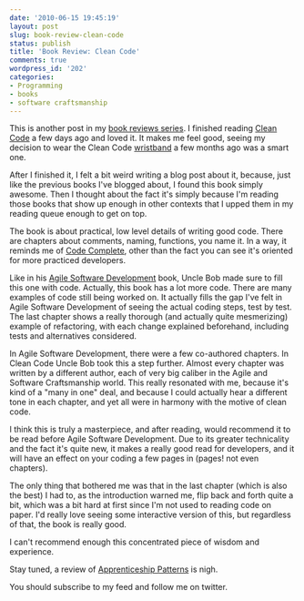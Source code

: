 ```yaml
---
date: '2010-06-15 19:45:19'
layout: post
slug: book-review-clean-code
status: publish
title: 'Book Review: Clean Code'
comments: true
wordpress_id: '202'
categories:
- Programming
- books
- software craftsmanship
---
```


This is another post in my [book reviews series](/tag/books/). I finished reading [Clean Code](http://www.amazon.com/gp/product/0132350882?ie=UTF8&tag=thcodu02-20&linkCode=as2&camp=1789&creative=9325&creativeASIN=0132350882)<img src="http://www.assoc-amazon.com/e/ir?t=thcodu02-20&l=as2&o=1&a=0132350882" style="width: 0; height: 0; display: none; border: none !important;"> a few days ago and loved it. It makes me feel good, seeing my decision to wear the Clean Code [wristband](http://bit.ly/aPug4e) a few months ago was a smart one.

After I finished it, I felt a bit weird writing a blog post about it, because, just like the previous books I've blogged about, I found this book simply awesome. Then I thought about the fact it's simply because I'm reading those books that show up enough in other contexts that I upped them in my reading queue enough to get on top.

The book is about practical, low level details of writing good code. There are chapters about comments, naming, functions, you name it. In a way, it reminds me of [Code Complete](http://www.amazon.com/gp/product/0735619670?ie=UTF8&tag=thcodu02-20&linkCode=as2&camp=1789&creative=9325&creativeASIN=0735619670)<img src="http://www.assoc-amazon.com/e/ir?t=thcodu02-20&l=as2&o=1&a=0735619670" style="width: 0; height: 0; display: none; border: none !important;">, other than the fact you can see it's oriented for more practiced developers.

Like in his [Agile Software Development](http://www.amazon.com/gp/product/0135974445?ie=UTF8&tag=thcodu02-20&linkCode=as2&camp=1789&creative=9325&creativeASIN=0135974445)<img src="http://www.assoc-amazon.com/e/ir?t=thcodu02-20&l=as2&o=1&a=0135974445" style="width: 0; height: 0; display: none; border: none !important;"> book, Uncle Bob made sure to fill this one with code. Actually, this book has a lot more code. There are many examples of code still being worked on. It actually fills the gap I've felt in Agile Software Development of seeing the actual coding steps, test by test. The last chapter shows a really thorough (and actually quite mesmerizing) example of refactoring, with each change explained beforehand, including tests and alternatives considered.

In Agile Software Development, there were a few co-authored chapters. In Clean Code Uncle Bob took this a step further. Almost every chapter was written by a different author, each of very big caliber in the Agile and Software Craftsmanship world. This really resonated with me, because it's kind of a "many in one" deal, and because I could actually hear a different tone in each chapter, and yet all were in harmony with the motive of clean code.

I think this is truly a masterpiece, and after reading, would recommend it to be read before Agile Software Development. Due to its greater technicality and the fact it's quite new, it makes a really good read for developers, and it will have an effect on your coding a few pages in (pages! not even chapters).

The only thing that bothered me was that in the last chapter (which is also the best) I had to, as the introduction warned me, flip back and forth quite a bit, which was a bit hard at first since I'm not used to reading code on paper. I'd really love seeing some interactive version of this, but regardless of that, the book is really good.

I can't recommend enough this concentrated piece of wisdom and experience.

Stay tuned, a review of [Apprenticeship Patterns](http://www.amazon.com/gp/product/0596518382?ie=UTF8&tag=thcodu02-20&linkCode=as2&camp=1789&creative=9325&creativeASIN=0596518382)<img src="http://www.assoc-amazon.com/e/ir?t=thcodu02-20&l=as2&o=1&a=0596518382" style="width: 0; height: 0; display: none; border: none !important;"> is nigh.

You should subscribe to my feed and follow me on twitter.
